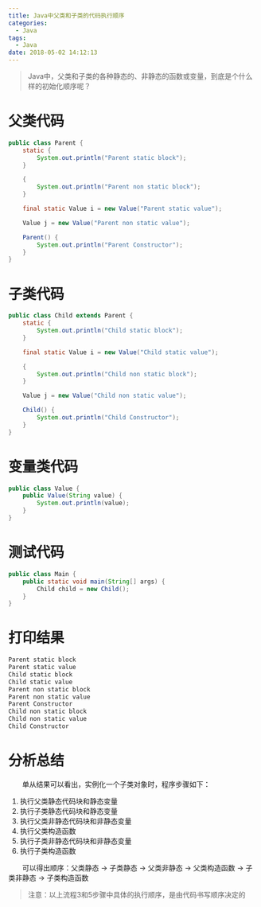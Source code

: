 ```yaml
---
title: Java中父类和子类的代码执行顺序
categories: 
  - Java
tags:
  - Java
date: 2018-05-02 14:12:13
---
```


> Java中，父类和子类的各种静态的、非静态的函数或变量，到底是个什么样的初始化顺序呢？

<!-- more -->

# 父类代码
```java
public class Parent {
    static {
        System.out.println("Parent static block");
    }

    {
        System.out.println("Parent non static block");
    }

    final static Value i = new Value("Parent static value");

    Value j = new Value("Parent non static value");

    Parent() {
        System.out.println("Parent Constructor");
    }
}

```

# 子类代码
```java
public class Child extends Parent {
    static {
        System.out.println("Child static block");
    }

    final static Value i = new Value("Child static value");

    {
        System.out.println("Child non static block");
    }

    Value j = new Value("Child non static value");

    Child() {
        System.out.println("Child Constructor");
    }
}

```

# 变量类代码
```java
public class Value {
    public Value(String value) {
        System.out.println(value);
    }
}

```

# 测试代码
```java
public class Main {
    public static void main(String[] args) {
        Child child = new Child();
    }
}

```

# 打印结果
```xml
Parent static block
Parent static value
Child static block
Child static value
Parent non static block
Parent non static value
Parent Constructor
Child non static block
Child non static value
Child Constructor
```

# 分析总结
&emsp;&emsp;单从结果可以看出，实例化一个子类对象时，程序步骤如下：
1. 执行父类静态代码块和静态变量
2. 执行子类静态代码块和静态变量
3. 执行父类非静态代码块和非静态变量
4. 执行父类构造函数
5. 执行子类非静态代码块和非静态变量
6. 执行子类构造函数

&emsp;&emsp;可以得出顺序：父类静态 $\rightarrow$ 子类静态 $\rightarrow$ 父类非静态 $\rightarrow$ 父类构造函数 $\rightarrow$ 子类非静态 $\rightarrow$ 子类构造函数

> 注意：以上流程3和5步骤中具体的执行顺序，是由代码书写顺序决定的
